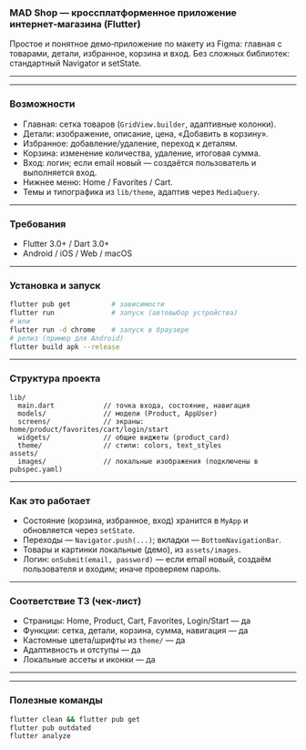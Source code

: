### MAD Shop — кроссплатформенное приложение интернет‑магазина (Flutter)

Простое и понятное демо‑приложение по макету из Figma: главная с товарами, детали, избранное, корзина и вход. Без сложных библиотек: стандартный Navigator и setState.

---




---

### Возможности
- Главная: сетка товаров (`GridView.builder`, адаптивные колонки).
- Детали: изображение, описание, цена, «Добавить в корзину».
- Избранное: добавление/удаление, переход к деталям.
- Корзина: изменение количества, удаление, итоговая сумма.
- Вход: логин; если email новый — создаётся пользователь и выполняется вход.
- Нижнее меню: Home / Favorites / Cart.
- Темы и типографика из `lib/theme`, адаптив через `MediaQuery`.

---

### Требования
- Flutter 3.0+ / Dart 3.0+
- Android / iOS / Web / macOS

---

### Установка и запуск
```bash
flutter pub get          # зависимости
flutter run              # запуск (автовыбор устройства)
# или
flutter run -d chrome    # запуск в браузере
# релиз (пример для Android)
flutter build apk --release
```

---

### Структура проекта
```text
lib/
  main.dart            // точка входа, состояние, навигация
  models/              // модели (Product, AppUser)
  screens/             // экраны: home/product/favorites/cart/login/start
  widgets/             // общие виджеты (product_card)
  theme/               // стили: colors, text_styles
assets/
  images/              // локальные изображения (подключены в pubspec.yaml)
```

---

### Как это работает
- Состояние (корзина, избранное, вход) хранится в `MyApp` и обновляется через `setState`.
- Переходы — `Navigator.push(...)`; вкладки — `BottomNavigationBar`.
- Товары и картинки локальные (демо), из `assets/images`.
- Логин: `onSubmit(email, password)` — если email новый, создаём пользователя и входим; иначе проверяем пароль.

---

### Соответствие ТЗ (чек‑лист)
- Страницы: Home, Product, Cart, Favorites, Login/Start — да
- Функции: сетка, детали, корзина, сумма, навигация — да
- Кастомные цвета/шрифты из `theme/` — да
- Адаптивность и отступы — да
- Локальные ассеты и иконки — да

---

---

### Полезные команды
```bash
flutter clean && flutter pub get
flutter pub outdated
flutter analyze
```
